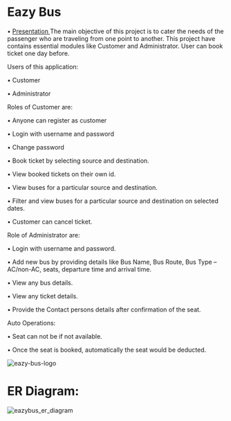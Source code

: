 # Eazy Bus

• <a href="https://drive.google.com/file/d/1nLJm-MjeW6s_TiEJ7NTuBMivBDPSBPql/view?usp=sharing"> Presentation </a>
The main objective of this project is to cater the needs of the passenger who are traveling from one point to another. This project have contains essential modules like Customer and Administrator. User can book ticket one day before.

Users of this application:

• Customer

• Administrator

Roles of Customer are:

• Anyone can register as customer

• Login with username and password

• Change password

• Book ticket by selecting source and destination.

• View booked tickets on their own id.

• View buses for a particular source and destination.

• Filter and view buses for a particular source and destination on selected dates.

• Customer can cancel ticket.

Role of Administrator are:

• Login with username and password.

• Add new bus by providing details like Bus Name, Bus Route, Bus Type –AC/non-AC, seats, departure time and arrival time.

• View any bus details.

• View any ticket details.

• Provide the Contact persons details after confirmation of the seat.

Auto Operations:

• Seat can not be if not available.

• Once the seat is booked, automatically the seat would be deducted.

![eazy-bus-logo](https://user-images.githubusercontent.com/107456964/212841080-7b8bd832-e66c-4836-8496-a31ca45d7b1b.png)

# ER Diagram:

![eazybus_er_diagram](https://user-images.githubusercontent.com/107456964/222445879-8b8bb189-eab5-49f7-a3ea-720c451c4478.png)
